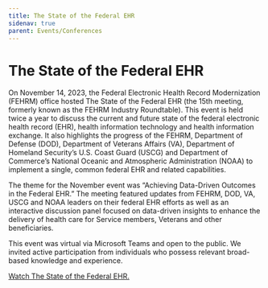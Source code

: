 ```yaml
---
title: The State of the Federal EHR
sidenav: true
parent: Events/Conferences
---
```

# The State of the Federal EHR

On November 14, 2023, the Federal Electronic Health Record Modernization (FEHRM) office hosted The State of the Federal EHR (the 15th meeting, formerly known as the FEHRM Industry Roundtable). This event is held twice a year to discuss the current and future state of the federal electronic health record (EHR), health information technology and health information exchange. It also highlights the progress of the FEHRM, Department of Defense (DOD), Department of Veterans Affairs (VA), Department of Homeland Security’s U.S. Coast Guard (USCG) and Department of Commerce’s National Oceanic and Atmospheric Administration (NOAA) to implement a single, common federal EHR and related capabilities.

The theme for the November event was “Achieving Data-Driven Outcomes in the Federal EHR.” The meeting featured updates from FEHRM, DOD, VA, USCG and NOAA leaders on their federal EHR efforts as well as an interactive discussion panel focused on data-driven insights to enhance the delivery of health care for Service members, Veterans and other beneficiaries.

This event was virtual via Microsoft Teams and open to the public. We invited active participation from individuals who possess relevant broad-based knowledge and experience.

[Watch The State of the Federal EHR.](https://gcc02.safelinks.protection.outlook.com/?url=https%3A%2F%2Fwww.dvidshub.net%2Fvideo%2F906312%2Fnovember-2023-state-federal-ehr&data=05%7C01%7C%7C6ca631052abb44442a9b08dbf5b0bb19%7Ce95f1b23abaf45ee821db7ab251ab3bf%7C0%7C0%7C638373911634532200%7CUnknown%7CTWFpbGZsb3d8eyJWIjoiMC4wLjAwMDAiLCJQIjoiV2luMzIiLCJBTiI6Ik1haWwiLCJXVCI6Mn0%3D%7C3000%7C%7C%7C&sdata=xWRDuQRkPmaHntt02olFTTZKN6%2BOx63%2BvwdgwlCyRtY%3D&reserved=0)
